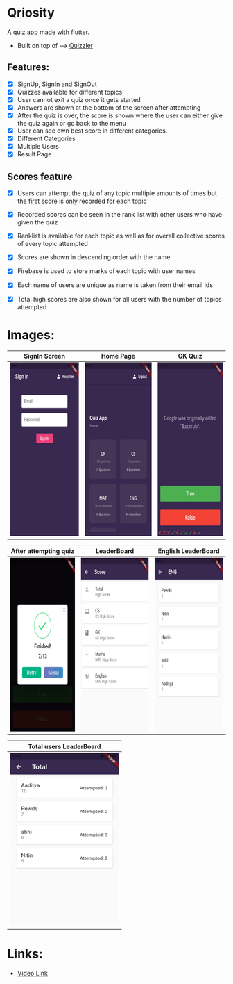 # Qriosity

A quiz app made with flutter.
* Built on top of --> [Quizzler](https://github.com/londonappbrewery/quizzler-flutter)

## Features:
- [x] SignUp, SignIn and SignOut
- [x] Quizzes available for different topics 
- [x] User cannot exit a quiz once it gets started
- [x] Answers are shown at the bottom of the screen after attempting
- [x] After the quiz is over, the score is shown where the user can either give the quiz again or go back to the menu
- [x] User can see own best score in different categories.
- [x] Different Categories
- [x] Multiple Users
- [x] Result Page
## Scores feature
- [x] Users can attempt the quiz of any topic multiple amounts of times but the first score is only recorded for each topic
- [x] Recorded scores can be seen in the rank list with other users who have given the quiz
- [x] Ranklist is available for each topic as well as for overall collective scores of every topic attempted
- [x] Scores are shown in descending order with the name
- [x]  Firebase is used to store marks of each topic with user names
- [x] Each name of users are unique as name is taken from their email ids
- [x]  Total high scores are also shown for all users with the number of topics attempted 


# Images:
SignIn Screen | Home Page | GK Quiz 
:-------------------------:|:-------------------------:|:-------------------------:|
<img src="images/b.jpeg" width="250" height="400" >   | <img src="images/a.jpeg" width="250" height="400" > |<img src="images/g.jpeg" width="250" height="400" >  |  


After attempting quiz | LeaderBoard | English LeaderBoard 
:-------------------------:|:-------------------------:|:-------------------------:|
<img src="images/c.jpeg" width="250" height="400" >   |  <img src="images/d.jpeg" width="250" height="400" >  |  <img src="images/e.jpeg" width="250" height="400" >  

Total users LeaderBoard | 
:-------------------------:|
<img src="images/f.jpeg" width="250" height="400" > |




# Links:

* [Video Link](https://youtu.be/MLvR5IKvHxs)



